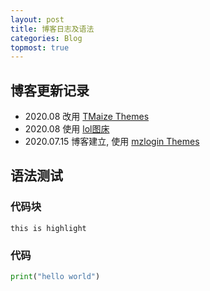 ```yaml
---    
layout: post    
title: 博客日志及语法    
categories: Blog    
topmost: true    
---   
```

  
## 博客更新记录  
- 2020.08 改用 [TMaize Themes](https://github.com/TMaize/tmaize-blog)    
- 2020.08 使用 [lol图床](https://imagelol.com)    
- 2020.07.15 博客建立, 使用 [mzlogin Themes](https://github.com/mzlogin/mzlogin.github.io)    
  
## 语法测试  
### 代码块  
`this is highlight`  
  
### 代码  
``` python  
print("hello world")  
``` 
